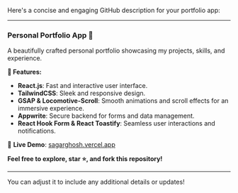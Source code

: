 Here's a concise and engaging GitHub description for your portfolio app:

---

### Personal Portfolio App 🌟  
A beautifully crafted personal portfolio showcasing my projects, skills, and experience.  

**🚀 Features:**  
- **React.js**: Fast and interactive user interface.  
- **TailwindCSS**: Sleek and responsive design.  
- **GSAP & Locomotive-Scroll**: Smooth animations and scroll effects for an immersive experience.  
- **Appwrite**: Secure backend for forms and data management.  
- **React Hook Form & React Toastify**: Seamless user interactions and notifications.  

🔗 **Live Demo**: [sagarghosh.vercel.app](https://sagarghosh.vercel.app)

**Feel free to explore, star ⭐, and fork this repository!**  

---  

You can adjust it to include any additional details or updates!